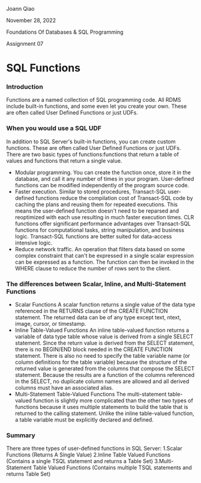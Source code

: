 Joann Qiao

November 28, 2022

Foundations Of Databases & SQL Programming

Assignment 07

# SQL Functions

### Introduction
Functions are a named collection of SQL programming code. All RDMS include built-in functions, and some even let you create your own. These are often called User Defined Functions or just UDFs. 

### When you would use a SQL UDF 
In addition to SQL Server's built-in functions, you can create custom functions. These are often called User Defined Functions or just UDFs. There are two basic types of functions:functions that return a table of values and functions that return a single value. 
* Modular programming. 
You can create the function once, store it in the database, and call it any number of times in your program. User-defined functions can be modified independently of the program source code.
* Faster execution. 
Similar to stored procedures, Transact-SQL user-defined functions reduce the compilation cost of Transact-SQL code by caching the plans and reusing them for repeated executions. This means the user-defined function doesn't need to be reparsed and reoptimized with each use resulting in much faster execution times.
CLR functions offer significant performance advantages over Transact-SQL functions for computational tasks, string manipulation, and business logic. Transact-SQL functions are better suited for data-access intensive logic.
* Reduce network traffic.
 An operation that filters data based on some complex constraint that can't be expressed in a single scalar expression can be expressed as a function. The function can then be invoked in the WHERE clause to reduce the number of rows sent to the client.

### The differences between Scalar, Inline, and Multi-Statement Functions
* Scalar Functions
A scalar function returns a single value of the data type referenced in the RETURNS clause of the CREATE FUNCTION statement. The returned data can be of any type except text, ntext, image, cursor, or timestamp.
* Inline Table-Valued Functions
An inline table-valued function returns a variable of data type table whose value is derived from a single SELECT statement. Since the return value is derived from the SELECT statement, there is no BEGIN/END block needed in the CREATE FUNCTION statement. There is also no need to specify the table variable name (or column definitions for the table variable) because the structure of the returned value is generated from the columns that compose the SELECT statement. Because the results are a function of the columns referenced in the SELECT, no duplicate column names are allowed and all derived columns must have an associated alias.
* Multi-Statement Table-Valued Functions
The multi-statement table-valued function is slightly more complicated than the other two types of functions because it uses multiple statements to build the table that is returned to the calling statement. Unlike the inline table-valued function, a table variable must be explicitly declared and defined. 

### Summary
There are three types of user-defined functions in SQL Server:
1.Scalar Functions (Returns A Single Value)
2.Inline Table Valued Functions (Contains a single TSQL statement and returns a Table Set)
3.Multi-Statement Table Valued Functions (Contains multiple TSQL statements and returns Table Set)



